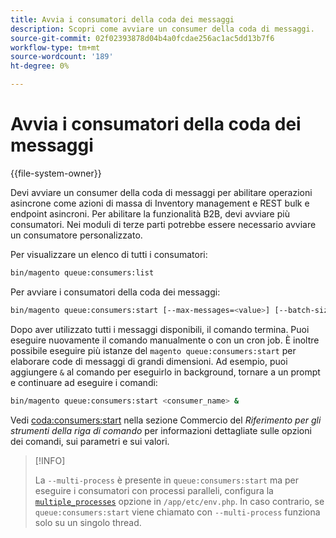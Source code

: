 ```yaml
---
title: Avvia i consumatori della coda dei messaggi
description: Scopri come avviare un consumer della coda di messaggi.
source-git-commit: 02f02393878d04b4a0fcdae256ac1ac5dd13b7f6
workflow-type: tm+mt
source-wordcount: '189'
ht-degree: 0%

---
```



# Avvia i consumatori della coda dei messaggi

{{file-system-owner}}

Devi avviare un consumer della coda di messaggi per abilitare operazioni asincrone come azioni di massa di Inventory management e REST bulk e endpoint asincroni. Per abilitare la funzionalità B2B, devi avviare più consumatori. Nei moduli di terze parti potrebbe essere necessario avviare un consumatore personalizzato.

Per visualizzare un elenco di tutti i consumatori:

```bash
bin/magento queue:consumers:list
```

Per avviare i consumatori della coda dei messaggi:

```bash
bin/magento queue:consumers:start [--max-messages=<value>] [--batch-size=<value>] [--single-thread] [--area-code=<value>] [--multi-process=<value>] <consumer_name>
```

Dopo aver utilizzato tutti i messaggi disponibili, il comando termina. Puoi eseguire nuovamente il comando manualmente o con un cron job. È inoltre possibile eseguire più istanze del `magento queue:consumers:start` per elaborare code di messaggi di grandi dimensioni. Ad esempio, puoi aggiungere `&` al comando per eseguirlo in background, tornare a un prompt e continuare ad eseguire i comandi:

```bash
bin/magento queue:consumers:start <consumer_name> &
```

Vedi [coda:consumers:start](https://devdocs.magento.com/guides/v2.4/reference/cli/magento-commerce.html#queueconsumersstart) nella sezione Commercio del _Riferimento per gli strumenti della riga di comando_ per informazioni dettagliate sulle opzioni dei comandi, sui parametri e sui valori.

>[!INFO]
>
>La `--multi-process` è presente in `queue:consumers:start` ma per eseguire i consumatori con processi paralleli, configura la [`multiple_processes`](../queues/manage-message-queues.md#configuration) opzione in `/app/etc/env.php`. In caso contrario, se `queue:consumers:start` viene chiamato con `--multi-process` funziona solo su un singolo thread.
